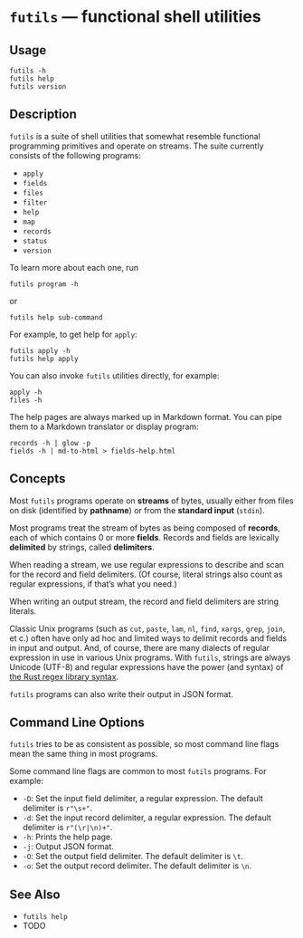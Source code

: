 # `futils` — functional shell utilities

## Usage

```
futils -h
futils help
futils version
```

## Description

`futils` is a suite of shell utilities that somewhat resemble functional
programming primitives and operate on streams. The suite currently consists of
the following programs:

* `apply`
* `fields`
* `files`
* `filter`
* `help`
* `map`
* `records`
* `status`
* `version`

To learn more about each one, run

```
futils program -h
```

or

```
futils help sub-command
```

For example, to get help for `apply`:

```
futils apply -h
futils help apply
```

You can also invoke `futils` utilities directly, for example:

```
apply -h
files -h
```

The help pages are always marked up in Markdown format. You can pipe them to a
Markdown translator or display program:

```
records -h | glow -p
fields -h | md-to-html > fields-help.html
```

## Concepts

Most `futils` programs operate on **streams** of bytes, usually either from
files on disk (identified by **pathname**) or from the **standard input**
(`stdin`).

Most programs treat the stream of bytes as being composed of **records**, each
of which contains 0 or more **fields**. Records and fields are lexically
**delimited** by strings, called **delimiters**.

When reading a stream, we use regular expressions to describe and scan for the
record and field delimiters. (Of course, literal strings also count as regular
expressions, if that’s what you need.)

When writing an output stream, the record and field delimiters are string
literals.

Classic Unix programs (such as `cut`, `paste`, `lam`, `nl`, `find`, `xargs`,
`grep`, `join`, et c.) often have only ad hoc and limited ways to delimit
records and fields in input and output. And, of course, there are many dialects
of regular expression in use in various Unix programs. With `futils`, strings
are always Unicode (UTF-8) and regular expressions have the power (and syntax)
of [the Rust regex library syntax](https://docs.rs/regex/latest/regex/).

`futils` programs can also write their output in JSON format.

## Command Line Options

`futils` tries to be as consistent as possible, so most command line flags mean
the same thing in most programs.

Some command line flags are common to most `futils` programs. For example:

* `-D`: Set the input field delimiter, a regular expression. The default
  delimiter is `r"\s+"`.
* `-d`: Set the input record delimiter, a regular expression. The default
  delimiter is `r"(\r|\n)+"`.
* `-h`: Prints the help page.
* `-j`: Output JSON format.
* `-O`: Set the output field delimiter. The default delimiter is `\t`.
* `-o`: Set the output record delimiter. The default delimiter is `\n`.

## See Also

* `futils help`
* TODO
